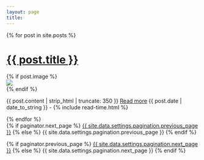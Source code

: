 ```yaml
---
layout: page
title: 
---
```


{% for post in site.posts %}
<div class="posts">
  <h1>
    <a href="{{ site.github.url | replace: 'http://', 'https://' }}{{ post.url }}">{{ post.title }}</a>
  </h1>
  {% if post.image %}
  <div class="thumbnail-container">
    <a href="{{ site.github.url | replace: 'http://', 'https://' }}{{ post.url }}"><img src="{{ site.github.url | replace: 'http://', 'https://' }}/assets/img/{{ post.image }}"></a>
  </div>
  {% endif %}
  <p>
    {{ post.content | strip_html | truncate: 350 }} <a href="{{ site.github.url | replace: 'http://', 'https://' }}{{ post.url }}">Read more</a>
    <span class="post-date"><i class="fa fa-calendar" aria-hidden="true"></i> {{ post.date | date_to_string }} - <i class="fa fa-clock-o" aria-hidden="true"></i> {% include read-time.html %}</span>
  </p>
</div>
{% endfor %}


<!-- Pagination links -->
<div class="pagination">
  {% if paginator.next_page %}
    <a class="pagination-button pagination-active next" href="{{ site.github.url | replace: 'http://', 'https://' }}}{{ paginator.next_page_path }}">{{ site.data.settings.pagination.previous_page }}</a>
  {% else %}
    <span class="pagination-button">{{ site.data.settings.pagination.previous_page }}</span>
  {% endif %}

  {% if paginator.previous_page %}
    <a class="pagination-button pagination-active" href="{{ site.baseurl| replace: 'http://', 'https://' }}}{{ paginator.previous_page_path }}">{{ site.data.settings.pagination.next_page }}</a>
  {% else %}
    <span class="pagination-button">{{ site.data.settings.pagination.next_page }}</span>
  {% endif %}
</div>
